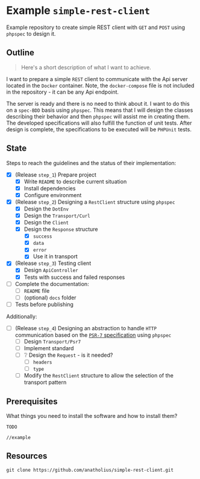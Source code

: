 # Example `simple-rest-client`

Example repository to create simple REST client with `GET` and `POST`
using `phpspec` to design it.

## Outline

> Here's a short description of what I want to achieve.

I want to prepare a simple `REST` client to communicate with the Api server
located in the `Docker` container. Note, the `docker-compose` file is not
included in the repository - it can be any Api endpoint.

The server is ready and there is no need to think about it. I want to do this on
a `spec-BDD` basis using `phpspec`. This means that I will design the classes
describing their behavior and then `phpspec` will assist me in creating them.
The developed specifications will also fulfill the function of unit tests. After
design is complete, the specifications to be executed will be `PHPUnit` tests.

## State

Steps to reach the guidelines and the status of their implementation:

- [x] (Release `step_1`) Prepare project
    - [x] Write `README` to describe current situation
    - [x] Install dependencies
    - [x] Configure environment
- [x] (Release `step_2`) Designing a `RestClient` structure using `phpspec`
    - [x] Design the `DotEnv`
    - [x] Design the `Transport/Curl`
    - [x] Design the `Client`
    - [x] Design the `Response` structure
        - [x] `success`
        - [x] `data`
        - [x] `error`
        - [x] Use it in transport
- [x] (Release `step_3`) Testing client
    - [x] Design `ApiController`
    - [x] Tests with success and failed responses
- [ ] Complete the documentation:
    - [ ] `README` file
    - [ ] (optional) `docs` folder
- [ ] Tests before publishing

Additionally:

- [ ] (Release `step_4`) Designing an abstraction to handle `HTTP` communication
  based on the [`PSR-7` specification](https://www.php-fig.org/psr/psr-7/)
  using `phpspec`
    - [ ] Design `Transport/Psr7`
    - [ ] Implement standard
    - [ ] ❔ Design the `Request` - is it needed?
        - [ ] `headers`
        - [ ] `type`
    - [ ] Modify the `RestClient` structure to allow the selection of the
      transport pattern

## Prerequisites

What things you need to install the software and how to install them?

`TODO`

```
//example
```

## Resources

```shell
git clone https://github.com/anatholius/simple-rest-client.git
```
